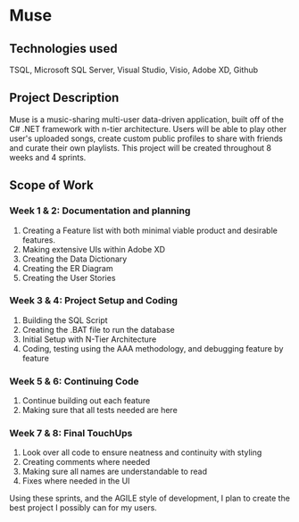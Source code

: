 # Muse
## Technologies used
TSQL, Microsoft SQL Server, Visual Studio, Visio, Adobe XD, Github
## Project Description
Muse is a music-sharing multi-user data-driven application, built off of the C# .NET framework with n-tier architecture. Users will be able to play other user's uploaded songs, create custom public profiles to share with friends and curate their own playlists. This project will be created throughout 8 weeks and 4 sprints.
## Scope of Work
### Week 1 & 2: Documentation and planning
1. Creating a Feature list with both minimal viable product and desirable features. 
2. Making extensive UIs within Adobe XD
3. Creating the Data Dictionary
4. Creating the ER Diagram
5. Creating the User Stories
### Week 3 & 4: Project Setup and Coding
1. Building the SQL Script
2. Creating the .BAT file to run the database
3. Initial Setup with N-Tier Architecture
4. Coding, testing using the AAA methodology, and debugging feature by feature
### Week 5 & 6: Continuing Code
1. Continue building out each feature
2. Making sure that all tests needed are here
### Week 7 & 8: Final TouchUps
1. Look over all code to ensure neatness and continuity with styling
2. Creating comments where needed
3. Making sure all names are understandable to read
4. Fixes where needed in the UI

Using these sprints, and the AGILE style of development, I plan to create the best project I possibly can for my users.
